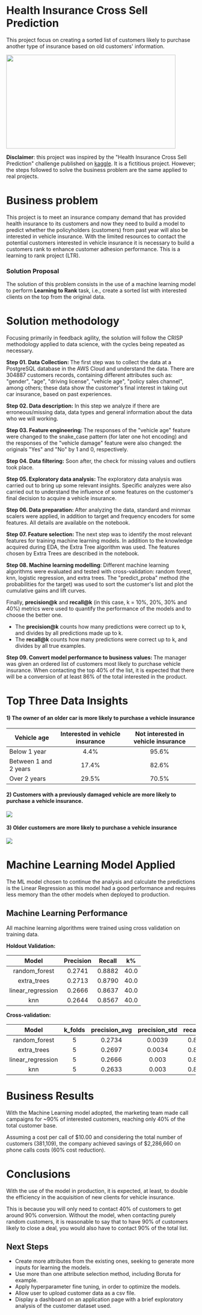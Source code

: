 # Health Insurance Cross Sell Prediction

This project focus on creating a sorted list of customers likely to purchase another type of insurance based on old customers' information.

<img src=Images/car-insurance.jpg width="450" height="250"/>

<p><strong>Disclaimer</strong>: this project was inspired by the &quot;Health Insurance Cross Sell Prediction&quot; challenge published on <a href="https://www.kaggle.com/anmolkumar/health-insurance-cross-sell-prediction">kaggle</a>. It is a fictitious project. However; the steps followed to solve the business problem are the same applied to real projects.</p>

<h1 dir="auto">Business problem</h1>
<p>This project is to meet an insurance company demand that has provided health insurance to its customers and now they need to build a model to predict whether the policyholders (customers) from past year will also be interested in vehicle insurance. With the limited resources to contact the potential customers interested in vehicle insurance it is necessary to build a customers rank to enhance customer adhesion performance. This is a learning to rank project (LTR).</p>

<h3 dir="auto">Solution Proposal</h3>
<p>The solution of this problem consists in the use of a machine learning model to perform <strong>Learning to Rank</strong> task, i.e., create a sorted list with interested clients on the top from the original data.</p>

<h1 dir="auto">Solution methodology</h1>
<p>Focusing primarily in feedback agility, the solution will follow the CRISP methodology applied to data science, with the cycles being repeated as necessary.</p>

<p dir="auto"><strong>Step 01. Data Collection:&nbsp;</strong>The first step was to collect the data at a PostgreSQL database in the AWS Cloud and understand the data. There are 304887 customers records, containing different attributes such as: &quot;gender&quot;, &quot;age&quot;, &quot;driving license&quot;, &quot;vehicle age&quot;, &quot;policy sales channel&quot;, among others; these data show the customer&apos;s final interest in taking out car insurance, based on past experiences.</p>

<p dir="auto"><strong>Step 02. Data description:</strong> In this step we analyze if there are erroneous/missing data, data types and general information about the data who we will working.</p>

<p dir="auto"><strong>Step 03. Feature engineering:&nbsp;</strong>The responses of the &quot;vehicle age&quot; feature were changed to the snake_case pattern (for later one hot encoding) and the responses of the &quot;vehicle damage&quot; feature were also changed: the originals &quot;Yes&quot; and &quot;No&quot; by 1 and 0, respectively.</p>

<p dir="auto"><strong>Step 04. Data filtering:</strong> Soon after, the check for missing values and outliers took place.</p>

<p dir="auto"><strong>Step 05. Exploratory data analysis:&nbsp;</strong>The exploratory data analysis was carried out to bring up some relevant insights. Specific analyzes were also carried out to understand the influence of some features on the customer&apos;s final decision to acquire a vehicle insurance.</p>

<p dir="auto"><strong>Step 06. Data preparation:&nbsp;</strong>After analyzing the data, standard and minmax scalers were applied, in addition to target and frequency encoders for some features. All details are available on the notebook.</p>

<p dir="auto"><strong>Step 07. Feature selection:&nbsp;</strong>The next step was to identify the most relevant features for training machine learning models. In addition to the knowledge acquired during EDA, the Extra Tree algorithm was used. The features chosen by Extra Trees are described in the notebook.</p>

<p dir="auto"><strong>Step 08. Machine learning modelling</strong>: Different machine learning algorithms were evaluated and tested with cross-validation: random forest, knn, logistic regression, and extra trees. The &quot;predict_proba&quot; method (the probabilities for the target) was used to sort the customer&apos;s list and plot the cumulative gains and lift curves.</p>
<p dir="auto">Finally, <strong>precision@k</strong> and <strong>recall@k</strong> (in this case, k = 10%, 20%, 30% and 40%) metrics were used to quantify the performance of the models and to choose the better one.</p>
<ul dir="auto">
    <li>The <strong>precision@k</strong> counts how many predictions were correct up to k, and divides by all predictions made up to k.</li>
    <li>The <strong>recall@k</strong> counts how many predictions were correct up to k, and divides by all true examples.</li>
</ul>

<p dir="auto"><strong>Step 09. Convert model performance to business values:&nbsp;</strong>The manager was given an ordered list of customers most likely to purchase vehicle insurance. When contacting the top 40% of the list, it is expected that there will be a conversion of at least 86% of the total interested in the product.</p>

<h1 dir="auto">Top Three Data Insights </h1>
<h4 dir="auto">1) The owner of an older car is more likely to purchase a vehicle insurance</h4>
<table>
    <thead>
        <tr>
            <th>Vehicle age</th>
            <th align="center">Interested in vehicle insurance</th>
            <th align="center">Not interested in vehicle insurance</th>
        </tr>
    </thead>
    <tbody>
        <tr>
            <td>Below 1 year</td>
            <td align="center">4.4%</td>
            <td align="center">95.6%</td>
        </tr>
        <tr>
            <td>Between 1 and 2 years</td>
            <td align="center">17.4%</td>
            <td align="center">82.6%</td>
        </tr>
        <tr>
            <td>Over 2 years</td>
            <td align="center">29.5%</td>
            <td align="center">70.5%</td>
        </tr>
    </tbody>
</table>

<h4 dir="auto">2) Customers with a previously damaged vehicle are more likely to purchase a vehicle insurance.</h4>
<img src=Images/vehicle_damage.png/>

<h4 dir="auto">3) Older customers are more likely to purchase a vehicle insurance</h4>
<img src=Images/age.png/>

<h1 dir="auto">Machine Learning Model Applied</h1>
<p>The ML model chosen to continue the analysis and calculate the predictions is the Linear Regression as this model had a good performance and requires less memory than the other models when deployed to production.</p>

<h2 dir="auto">Machine Learning Performance</h2>

<p>All machine learning algorithms were trained using cross validation on training data.</p>
<p dir="auto"><strong>Holdout Validation:</strong></p>
<table>
    <thead>
        <tr>
            <th align="center">Model</th>
            <th align="center">Precision</th>
            <th align="center">Recall</th>
            <th align="center">k%</th>
        </tr>
    </thead>
    <tbody>
        <tr>
            <td align="center">random_forest</td>
            <td align="center">0.2741</td>
            <td align="center">0.8882</td>
            <td align="center">40.0</td>
        </tr>
        <tr>
            <td align="center">extra_trees</td>
            <td align="center">0.2713</td>
            <td align="center">0.8790</td>
            <td align="center">40.0</td>
        </tr>
        <tr>
            <td align="center">linear_regression</td>
            <td align="center">0.2666</td>
            <td align="center">0.8637</td>
            <td align="center">40.0</td>
        </tr>
        <tr>
            <td align="center">knn</td>
            <td align="center">0.2644</td>
            <td align="center">0.8567</td>
            <td align="center">40.0</td>
        </tr>
    </tbody>
</table>
<p dir="auto"><strong>Cross-validation:</strong></p>
<table>
    <thead>
        <tr>
            <th align="center">Model</th>
            <th align="center">k_folds</th>
            <th align="center">precision_avg</th>
            <th align="center">precision_std</th>
            <th align="center">recall_avg</th>
            <th align="center">recall_std</th>
            <th align="center">k%</th>
        </tr>
    </thead>
    <tbody>
        <tr>
            <td align="center">random_forest</td>
            <td align="center">5</td>
            <td align="center">0.2734</td>
            <td align="center">0.0039</td>
            <td align="center">0.8922</td>
            <td align="center">0.0036</td>
            <td align="center">40.0</td>
        </tr>
        <tr>
            <td align="center">extra_trees</td>
            <td align="center">5</td>
            <td align="center">0.2697</td>
            <td align="center">0.0034</td>
            <td align="center">0.8798</td>
            <td align="center">0.003</td>
            <td align="center">40.0</td>
        </tr>
        <tr>
            <td align="center">linear_regression</td>
            <td align="center">5</td>
            <td align="center">0.2666</td>
            <td align="center">0.003</td>
            <td align="center">0.8702</td>
            <td align="center">0.0064</td>
            <td align="center">40.0</td>
        </tr>
        <tr>
            <td align="center">knn</td>
            <td align="center">5</td>
            <td align="center">0.2633</td>
            <td align="center">0.003</td>
            <td align="center">0.8594</td>
            <td align="center">0.0027</td>
            <td align="center">40.0</td>
        </tr>
    </tbody>
</table>

<h1 dir="auto">Business Results</h1>
<p>With the Machine Learning model adopted, the marketing team made call campaigns for ~90% of interested customers, reaching only 40% of the total customer base.

Assuming a cost per call of $10.00 and considering the total number of customers (381,109), the company achieved savings of $2,286,660 on phone calls costs (60% cost reduction).</p>


<h1 dir="auto">Conclusions</h1>
<p>With the use of the model in production, it is expected, at least, to double the efficiency in the acquisition of new clients for vehicle insurance.</p>

<p>This is because you will only need to contact 40% of customers to get around 90% conversion. Without the model, when contacting purely random customers, it is reasonable to say that to have 90% of customers likely to close a deal, you would also have to contact 90% of the total list.</p>

<h2 dir="auto">Next Steps</h2>
<ul>
<li><span class="VIiyi" lang="en"><span class="JLqJ4b ChMk0b" data-language-for-alternatives="en" data-language-to-translate-into="pt" data-phrase-index="0" data-number-of-phrases="5"><span class="Q4iAWc">Create more attributes from the existing ones, seeking to generate more inputs for learning the models.</span></span></span></li>
<li><span class="VIiyi" lang="en"> <span class="JLqJ4b ChMk0b" data-language-for-alternatives="en" data-language-to-translate-into="pt" data-phrase-index="2" data-number-of-phrases="5"><span class="Q4iAWc">Use more than one attribute selection method, including Boruta for example.</span></span> </span></li>
<li><span class="VIiyi" lang="en">Apply <span class="JLqJ4b ChMk0b" data-language-for-alternatives="en" data-language-to-translate-into="pt" data-phrase-index="4" data-number-of-phrases="5"><span class="Q4iAWc">hyperparameter fine tuning, in order to optimize the models.</span></span></span></li>
<li>Allow user to upload customer data as a csv file.</li>
<li>Display a dashboard on an application page with a brief exploratory analysis of the customer dataset used.</li>
</ul>
